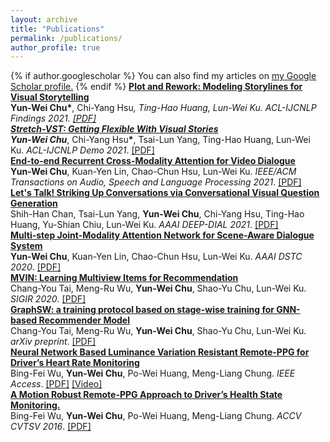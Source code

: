 ```yaml
---
layout: archive
title: "Publications"
permalink: /publications/
author_profile: true
---
```


{% if author.googlescholar %}
  You can also find my articles on <u><a href="{{author.googlescholar}}">my Google Scholar profile</a>.</u>
{% endif %}
<b>[Plot and Rework: Modeling Storylines for Visual Storytelling](https://arxiv.org/abs/2105.06950?context=cs.AI)</b> 
<br><b>Yun-Wei Chu*</b>, Chi-Yang Hsu<b>*</b>, Ting-Hao Huang, Lun-Wei Ku. <i>ACL-IJCNLP Findings 2021</i>. <a href="/files/PlotandRework.pdf" target="_blank">[PDF]</a>
<br>
<b><a href="/files/StretchVIST.pdf" target="_blank">Stretch-VST: Getting Flexible With Visual Stories</a></b> 
<br><b>Yun-Wei Chu*</b>, Chi-Yang Hsu<b>*</b>, Tsai-Lun Yang, Ting-Hao Huang, Lun-Wei Ku. <i>ACL-IJCNLP Demo 2021</i>. <a href="/files/StretchVIST.pdf" target="_blank">[PDF]</a>
<br>
<b>[End-to-end Recurrent Cross-Modality Attention for Video Dialogue](https://ieeexplore.ieee.org/document/9376964)</b> 
<br><b>Yun-Wei Chu</b>, Kuan-Yen Lin, Chao-Chun Hsu, Lun-Wei Ku. <i>IEEE/ACM Transactions on Audio, Speech and Language Processing 2021</i>. <a href="/files/TASL_final_paper.pdf" target="_blank">[PDF]</a>
<br>
<b><a href="/files/AAAI21_Workshop_VIST_Question.pdf" target="_blank">Let's Talk! Striking Up Conversations via Conversational Visual Question Generation</a></b> 
<br>Shih-Han Chan, Tsai-Lun Yang, <b>Yun-Wei Chu</b>, Chi-Yang Hsu, Ting-Hao Huang, Yu-Shian Chiu, Lun-Wei Ku. <i>AAAI DEEP-DIAL 2021</i>. <a href="/files/AAAI21_Workshop_VIST_Question.pdf" target="_blank">[PDF]</a>
<br>
<b>[Multi-step Joint-Modality Attention Network for Scene-Aware Dialogue System](https://arxiv.org/abs/2001.06206)</b> 
<br><b>Yun-Wei Chu</b>, Kuan-Yen Lin, Chao-Chun Hsu, Lun-Wei Ku. <i>AAAI DSTC 2020</i>. [[PDF]](https://arxiv.org/abs/2001.06206)
<br>
<b>[MVIN: Learning Multiview Items for Recommendation](https://arxiv.org/abs/2005.12516)</b> 
<br>Chang-You Tai, Meng-Ru Wu, <b>Yun-Wei Chu</b>, Shao-Yu Chu, Lun-Wei Ku. <i>SIGIR 2020</i>. [[PDF]](https://arxiv.org/abs/2005.12516)
<br>
<b>[GraphSW: a training protocol based on stage-wise training for GNN-based Recommender Model](https://arxiv.org/abs/1908.05611)</b> 
<br>Chang-You Tai, Meng-Ru Wu, <b>Yun-Wei Chu</b>, Shao-Yu Chu, Lun-Wei Ku. <i>arXiv preprint</i>. [[PDF]](https://arxiv.org/abs/1908.05611)
<br>
<b>[Neural Network Based Luminance Variation Resistant Remote-PPG for Driver’s Heart Rate Monitoring](https://ieeexplore.ieee.org/document/8701432)</b> 
<br>Bing-Fei Wu, <b>Yun-Wei Chu</b>, Po-Wei Huang, Meng-Liang Chung.  <i>IEEE Access</i>. [[PDF]](https://ieeexplore.ieee.org/document/8701432) [[Video]](https://www.youtube.com/watch?v=cvw8AeakBt8&feature=youtu.be)
<br>
<b>[A Motion Robust Remote-PPG Approach to Driver’s Health State Monitoring.](https://link.springer.com/chapter/10.1007/978-3-319-54407-6_31)</b> 
<br>Bing-Fei Wu, <b>Yun-Wei Chu</b>, Po-Wei Huang, Meng-Liang Chung. <i>ACCV CVTSV 2016</i>. [[PDF]](https://link.springer.com/chapter/10.1007/978-3-319-54407-6_31)
